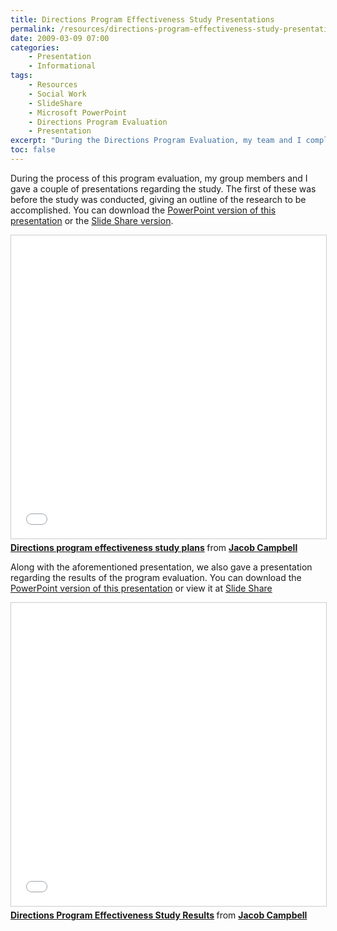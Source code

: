 ```yaml
---
title: Directions Program Effectiveness Study Presentations
permalink: /resources/directions-program-effectiveness-study-presentations
date: 2009-03-09 07:00
categories:
    - Presentation
    - Informational
tags: 
    - Resources
    - Social Work
    - SlideShare
    - Microsoft PowerPoint
    - Directions Program Evaluation
    - Presentation
excerpt: "During the Directions Program Evaluation, my team and I completed two presentations.  One presentation was meant as a type of pitch regarding completing the project and the other presenting the data collected."
toc: false
---
```


During the process of this program evaluation, my group members and I gave a couple of presentations regarding the study. The first of these was before the study was conducted, giving an outline of the research to be accomplished. You can download the [PowerPoint version of this presentation][1] or the [Slide Share version][2].

   [1]: /assets/media/crc-effectiveness-study-plans.pptx
   [2]: http://www.slideshare.net/campjacob/directions-program-effectiveness-study-plans

<iframe src="//www.slideshare.net/slideshow/embed_code/key/wboGgfpn7NVIrH" width="595" height="485" frameborder="0" marginwidth="0" marginheight="0" scrolling="no" style="border:1px solid #CCC; border-width:1px; margin-bottom:5px; max-width: 100%;" allowfullscreen> </iframe> <div style="margin-bottom:5px"> <strong> <a href="//www.slideshare.net/campjacob/directions-program-effectiveness-study-plans" title="Directions program effectiveness study plans" target="_blank">Directions program effectiveness study plans</a> </strong> from <strong><a href="https://www.slideshare.net/campjacob" target="_blank">Jacob Campbell</a></strong> </div>

Along with the aforementioned presentation, we also gave a presentation regarding the results of the program evaluation. You can download the [PowerPoint version of this presentation][5] or view it at [Slide Share][6]

   [5]: /assets/media/crc-effectiveness-study-results.pptx
   [6]: http://www.slideshare.net/campjacob/directions-program-effectiveness-study-results

<iframe src="//www.slideshare.net/slideshow/embed_code/key/NrSkVG6E2m61a0" width="595" height="485" frameborder="0" marginwidth="0" marginheight="0" scrolling="no" style="border:1px solid #CCC; border-width:1px; margin-bottom:5px; max-width: 100%;" allowfullscreen> </iframe> <div style="margin-bottom:5px"> <strong> <a href="//www.slideshare.net/campjacob/directions-program-effectiveness-study-results" title="Directions Program Effectiveness Study Results" target="_blank">Directions Program Effectiveness Study Results</a> </strong> from <strong><a href="https://www.slideshare.net/campjacob" target="_blank">Jacob Campbell</a></strong> </div>
